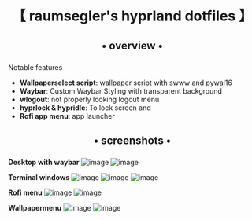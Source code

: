 <div align="center">
    <h1>【 raumsegler's hyprland dotfiles 】</h1>
    <h3></h3>
</div>

<div align="center">
    <h2>• overview •</h2>
    <h3></h3>
</div>

  <summary>Notable features</summary>
     
  - **Wallpaperselect script**: wallpaper script with swww and pywal16
  - **Waybar**: Custom Waybar Styling with transparent background
  - **wlogout**: not properly looking logout menu 
  - **hyprlock & hypridle**: To lock screen and 
  - **Rofi app menu**: app launcher

<div align="center">
    <h2>• screenshots •</h2>
    <h3></h3>
</div>

**Desktop with waybar**
![image]()
![image]()

**Terminal windows**
![image]()
![image]()
![image]()

**Rofi menu**
![image]()
![image]()

**Wallpapermenu**
![image]()
![image]()
